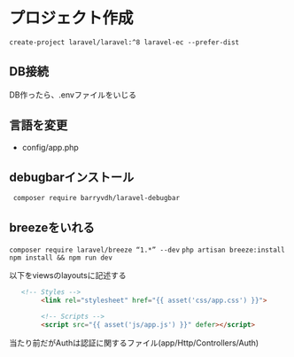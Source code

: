 # プロジェクト作成
``` create-project laravel/laravel:^8 laravel-ec --prefer-dist ```
## DB接続
DB作ったら、.envファイルをいじる

## 言語を変更
- config/app.php
## debugbarインストール
```  composer require barryvdh/laravel-debugbar ```

## breezeをいれる
``` composer require laravel/breeze “1.*” --dev ```
``` php artisan breeze:install ```
``` npm install && npm run dev ```

以下をviewsのlayoutsに記述する
```html
   <!-- Styles -->
        <link rel="stylesheet" href="{{ asset('css/app.css') }}">

        <!-- Scripts -->
        <script src="{{ asset('js/app.js') }}" defer></script>
```

当たり前だがAuthは認証に関するファイル(app/Http/Controllers/Auth)

